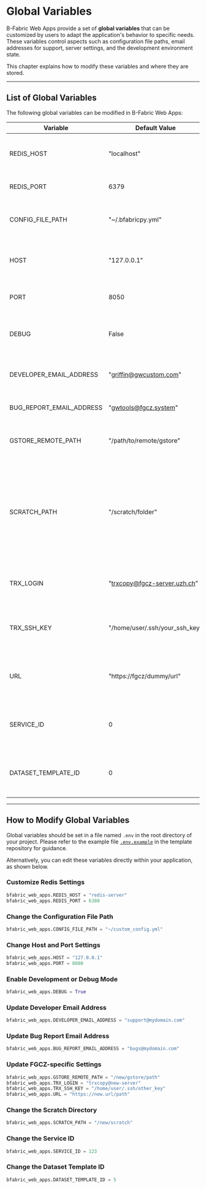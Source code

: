 # Global Variables

B-Fabric Web Apps provide a set of **global variables** that can be customized by users to adapt the application's behavior to specific needs. These variables control aspects such as configuration file paths, email addresses for support, server settings, and the development environment state.

This chapter explains how to modify these variables and where they are stored.

---

## List of Global Variables

The following global variables can be modified in B-Fabric Web Apps:

| Variable                    | Default Value                                                     | Description                                                        |
| --------------------------- | ----------------------------------------------------------------- | ------------------------------------------------------------------ |
| REDIS\_HOST                 | "localhost"                                                       | Hostname for the Redis server used by the application.             |
| REDIS\_PORT                 | 6379                                                              | Port number for the Redis server.                                  |
| CONFIG\_FILE\_PATH          | "\~/.bfabricpy.yml"                                               | Path to the configuration file used by the application.            |
| HOST                        | "127.0.0.1"                                                       | The IP address where the Dash app is hosted.                       |
| PORT                        | 8050                                                              | The port number used by the Dash server.                           |
| DEBUG                       | False                                                             | Enables verbose logging for debugging purposes.                    |
| DEVELOPER\_EMAIL\_ADDRESS   | "[griffin@gwcustom.com](mailto:griffin@gwcustom.com)"             | Email address for development-related inquiries.                   |
| BUG\_REPORT\_EMAIL\_ADDRESS | "[gwtools@fgcz.system](mailto:gwtools@fgcz.system)"               | Email address for submitting bug reports.                          |
| GSTORE\_REMOTE\_PATH        | "/path/to/remote/gstore"                                          | Path to the remote gstore location (FGCZ-specific).                |
| SCRATCH\_PATH               | "/scratch/folder"                                                 | Path to the scratch directory available for intermediate data processing steps. This directory should exist before invoking the app. |
| TRX\_LOGIN                  | "[trxcopy@fgcz-server.uzh.ch](mailto:trxcopy@fgcz-server.uzh.ch)" | SSH login used for transferring files (FGCZ-specific).             |
| TRX\_SSH\_KEY               | "/home/user/.ssh/your\_ssh\_key"                                  | Path to the SSH key used for secure file transfer (FGCZ-specific). |
| URL                         | "https://fgcz/dummy/url"                                          | The base URL where report attachments will be made available via HTTPS. |
| SERVICE_ID                 | 0                                                                 | The ID of the service to charge the container when running the app. |
| DATASET_TEMPLATE_ID       | 0                                                                 | The dataset template ID of the output dataset that your app creates. |

---

## How to Modify Global Variables

Global variables should be set in a file named `.env` in the root directory of your project.
Please refer to the example file [`.env.example`](https://github.com/GWCustom/bfabric-web-app-template/blob/main/.env.example) in the template repository for guidance.

Alternatively, you can edit these variables directly within your application, as shown below.

### Customize Redis Settings

```python
bfabric_web_apps.REDIS_HOST = "redis-server"
bfabric_web_apps.REDIS_PORT = 6380
```

### Change the Configuration File Path

```python
bfabric_web_apps.CONFIG_FILE_PATH = "~/custom_config.yml"
```

### Change Host and Port Settings

```python
bfabric_web_apps.HOST = "127.0.0.1"
bfabric_web_apps.PORT = 8080
```

### Enable Development or Debug Mode

```python
bfabric_web_apps.DEBUG = True
```

### Update Developer Email Address

```python
bfabric_web_apps.DEVELOPER_EMAIL_ADDRESS = "support@mydomain.com"
```

### Update Bug Report Email Address

```python
bfabric_web_apps.BUG_REPORT_EMAIL_ADDRESS = "bugs@mydomain.com"
```

### Update FGCZ-specific Settings

```python
bfabric_web_apps.GSTORE_REMOTE_PATH = "/new/gstore/path"
bfabric_web_apps.TRX_LOGIN = "trxcopy@new-server"
bfabric_web_apps.TRX_SSH_KEY = "/home/user/.ssh/other_key"
bfabric_web_apps.URL = "https://new.url/path"
```

### Change the Scratch Directory

```python
bfabric_web_apps.SCRATCH_PATH = "/new/scratch"
```

### Change the Service ID

```python
bfabric_web_apps.SERVICE_ID = 123
```

### Change the Dataset Template ID

```python
bfabric_web_apps.DATASET_TEMPLATE_ID = 5
```